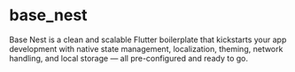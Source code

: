 # base_nest
Base Nest is a clean and scalable Flutter boilerplate that kickstarts your app development with native state management, localization, theming, network handling, and local storage — all pre-configured and ready to go.
